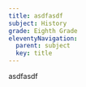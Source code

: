 ```yaml
---
title: asdfasdf
subject: History
grade: Eighth Grade
eleventyNavigation:
  parent: subject
  key: title
---
```

asdfasdf